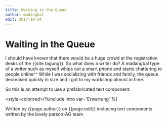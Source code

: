 ```yaml
---
title: Waiting in the Queue
author: madangbal
edit: 2017-10-24
---
```


# Waiting in the Queue

I should have known that there would be a huge crowd at the registration desks of the {{site.tagung}}. So what does a writer do? A madangbal type of a writer such as myself whips out a smart phone and starts chattering to people online^^ While I was socializing with friends and family, the queue decreased quickly in size and I got to my workshop almost in time.

So this is an attempt to use a prefabricated text component:

<style=color:red>{%include intro var='Erwartung' %}</style>

Written by {{page.author}}
on {{page.edit}} including text components written by the lovely parson-AG team


